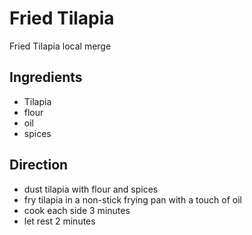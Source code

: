 # Fried Tilapia


Fried Tilapia local merge

## Ingredients

* Tilapia
* flour
* oil
* spices

## Direction

* dust tilapia with flour and spices
* fry tilapia in a non-stick frying pan with a touch of oil
* cook each side 3 minutes
* let rest 2 minutes
